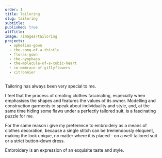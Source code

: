 ```yaml
---
order: 1
title: Tailoring
slug: tailoring
subtitle:
published: true
altTitle:
image: /images/tailoring
projects:
  - ophelias-gown
  - the-song-of-a-thistle
  - floras-gown
  - the-nymphaea
  - the-molecule-of-a-cubic-heart
  - in-embrace-of-gillyflowers
  - citronnier
---
```


Tailoring has always been very special to me.

I feel that the process of creating clothes fascinating, especially when emphasises the shapes and features the values of its owner. Modelling and construction garments to speak about individuality and style, and, at the same time hiding some flaws under a perfectly tailored suit, is a fascinating puzzle for me.

For the same reason i give my preference to embroidery as a means of clothes decoration, because a single stitch can be tremendously eloquent, making the look unique, no matter where it is placed - on a well-tailored suit or a strict button-down dress.

Embroidery is an expression of an exquisite taste and style.
